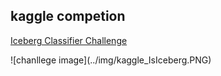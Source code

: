 ## kaggle competion

[Iceberg Classifier Challenge](https://www.kaggle.com/c/statoil-iceberg-classifier-challenge/data)

!\[chanllege image\]\(../img/kaggle\_IsIceberg.PNG\)


